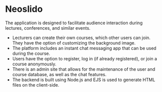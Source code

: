 # Neoslido

The application is designed to facilitate audience interaction during lectures, conferences, and similar events.

- Lecturers can create their own courses, which other users can join. They have the option of customizing the background image.
- The platform includes an instant chat messaging app that can be used during the course.
- Users have the option to register, log in (if already registered), or join a course anonymously.
- There is an admin site that allows for the maintenance of the user and course database, as well as the chat features.
- The backend is built using Node.js and EJS is used to generate HTML files on the client-side.
